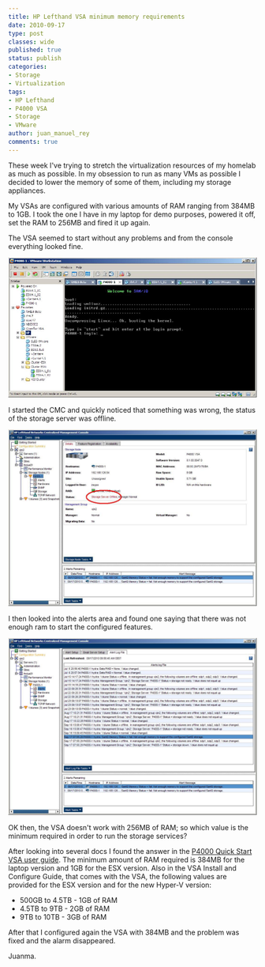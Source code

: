 ```yaml
---
title: HP Lefthand VSA minimum memory requirements
date: 2010-09-17
type: post
classes: wide
published: true
status: publish
categories:
- Storage
- Virtualization
tags:
- HP Lefthand
- P4000 VSA
- Storage
- VMware
author: juan_manuel_rey
comments: true
---
```


These week I've trying to stretch the virtualization resources of my homelab as much as possible. In my obsession to run as many VMs as possible I decided to lower the memory of some of them, including my storage appliances.

My VSAs are configured with various amounts of RAM ranging from 384MB to 1GB. I took the one I have in my laptop for demo purposes, powered it off, set the RAM to 256MB and fired it up again.

The VSA seemed to start without any problems and from the console everything looked fine.

[![](/assets/images/vsa_console1.jpg "VSA console")]({{site.url}}/assets/images/vsa_console1.jpg)

I started the CMC and quickly noticed that something was wrong, the status of the storage server was offline.

[![](/assets/images/storage_server_offline.jpg "storage_server_offline")]({{site.url}}/assets/images/storage_server_offline.jpg)

I then looked into the alerts area and found one saying that there was not enough ram to start the configured features.

[![](/assets/images/no-memory.jpg "Not enough memory")]({{site.url}}/assets/images/no-memory.jpg)

OK then, the VSA doesn't work with 256MB of RAM; so which value is the minimum required in order to run the storage services?

After looking into several docs I found the answer in the [P4000 Quick Start VSA user guide](http://bizsupport2.austin.hp.com/bc/docs/support/SupportManual/c02063198/c02063198.pdf). The minimum amount of RAM required is 384MB for the laptop version and 1GB for the ESX version. Also in the VSA Install and Configure Guide, that comes with the VSA, the following values are provided for the ESX version and for the new Hyper-V version:

-   500GB to 4.5TB - 1GB of RAM
-   4.5TB to 9TB - 2GB of RAM
-   9TB to 10TB - 3GB of RAM

After that I configured again the VSA with 384MB and the problem was fixed and the alarm disappeared.

Juanma.
